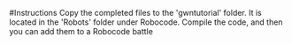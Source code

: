 #Instructions
Copy the completed files to the 'gwntutorial' folder. It is located in the 'Robots' folder under Robocode. Compile the code, and then you can add them to a Robocode battle